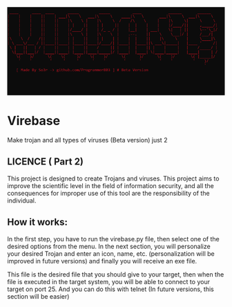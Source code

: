 <img src="https://github.com/Programmer803/Virebase/blob/main/image.PNG">

# Virebase
Make trojan and all types of viruses (Beta version) just 2


## LICENCE ( Part 2)
This project is designed to create Trojans and viruses. This project aims to improve the scientific level in the field of information security, and all the consequences for improper use of this tool are the responsibility of the  individual.

## How it works:

In the first step, you have to run the virebase.py file, then select one of the desired options from the menu.
In the next section, you will personalize your desired Trojan and enter an icon, name, etc. (personalization will be improved in future versions) and finally you will receive an exe file.

This file is the desired file that you should give to your target, then when the file is executed in the target system, you will be able to connect to your target on port 25.
And you can do this with telnet
(In future versions, this section will be easier)
